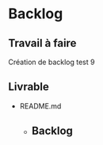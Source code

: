 # Backlog 
 
## Travail à faire 
    
Création de backlog test 9

## Livrable 
 
- README.md
  - ## Backlog